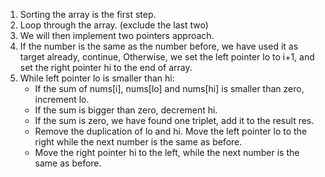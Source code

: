 1. Sorting the array is the first step.
2. Loop through the array. (exclude the last two)
3. We will then implement two pointers approach.
4. If the number is the same as the number before, we have used it as target already, continue, Otherwise, we set the left pointer lo to i+1, and set the right pointer hi to the end of array.
5. While left pointer lo is smaller than hi:
   - If the sum of nums[i], nums[lo] and nums[hi] is smaller than zero, increment lo.
   - If the sum is bigger than zero, decrement hi.
   - If the sum is zero, we have found one triplet, add it to the result res.
   - Remove the duplication of lo and hi. Move the left pointer lo to the right while the next number is the same as before.
   - Move the right pointer hi to the left, while the next number is the same as before.
